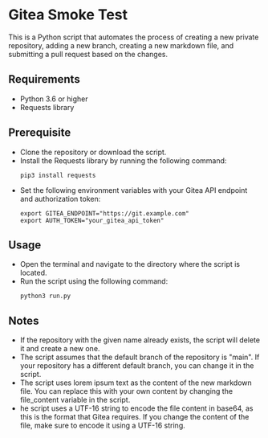 # Gitea Smoke Test

This is a Python script that automates the process of creating a new private repository, adding a new branch, creating a new markdown file, and submitting a pull request based on the changes.

## Requirements
- Python 3.6 or higher
- Requests library

## Prerequisite
- Clone the repository or download the script.
- Install the Requests library by running the following command:
  ```
  pip3 install requests
  ```
- Set the following environment variables with your Gitea API endpoint and authorization token:
  ```
  export GITEA_ENDPOINT="https://git.example.com"
  export AUTH_TOKEN="your_gitea_api_token"
  ```
  
## Usage
- Open the terminal and navigate to the directory where the script is located.
- Run the script using the following command:
  ```
  python3 run.py
  ```
  
## Notes
- If the repository with the given name already exists, the script will delete it and create a new one.
- The script assumes that the default branch of the repository is "main". If your repository has a different default branch, you can change it in the script.
- The script uses lorem ipsum text as the content of the new markdown file. You can replace this with your own content by changing the file_content variable in the script.
- he script uses a UTF-16 string to encode the file content in base64, as this is the format that Gitea requires. If you change the content of the file, make sure to encode it using a UTF-16 string.